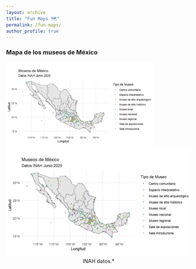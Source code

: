 ```yaml
---
layout: archive
title: "Fun Maps 🗺️"
permalink: /fun-maps/
author_profile: true
---
```



### Mapa de los museos de México

<a href="#modal1">
  <img src="/images/Mapa_museos.png" alt="Mapa de los Museos en México" width="400">
</a>

<div id="modal1" class="img-modal" onclick="this.style.display='none'">
  <img class="img-modal-content" src="/images/Mapa_museos.png" alt="Mapa de los Museos en México">
</div>

<div style="text-align:center;">
  INAH datos.*
</div>
